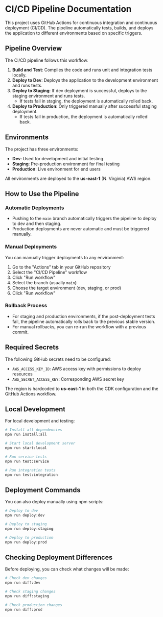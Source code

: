 # CI/CD Pipeline Documentation

This project uses GitHub Actions for continuous integration and continuous deployment (CI/CD). The pipeline automatically tests, builds, and deploys the application to different environments based on specific triggers.

## Pipeline Overview

The CI/CD pipeline follows this workflow:

1. **Build and Test**: Compiles the code and runs unit and integration tests locally.
2. **Deploy to Dev**: Deploys the application to the development environment and runs tests.
3. **Deploy to Staging**: If dev deployment is successful, deploys to the staging environment and runs tests.
   - If tests fail in staging, the deployment is automatically rolled back.
4. **Deploy to Production**: Only triggered manually after successful staging deployment.
   - If tests fail in production, the deployment is automatically rolled back.

## Environments

The project has three environments:

- **Dev**: Used for development and initial testing
- **Staging**: Pre-production environment for final testing
- **Production**: Live environment for end users

All environments are deployed to the **us-east-1** (N. Virginia) AWS region.

## How to Use the Pipeline

### Automatic Deployments

- Pushing to the `main` branch automatically triggers the pipeline to deploy to dev and then staging.
- Production deployments are never automatic and must be triggered manually.

### Manual Deployments

You can manually trigger deployments to any environment:

1. Go to the "Actions" tab in your GitHub repository
2. Select the "CI/CD Pipeline" workflow
3. Click "Run workflow"
4. Select the branch (usually `main`)
5. Choose the target environment (dev, staging, or prod)
6. Click "Run workflow"

### Rollback Process

- For staging and production environments, if the post-deployment tests fail, the pipeline automatically rolls back to the previous stable version.
- For manual rollbacks, you can re-run the workflow with a previous commit.

## Required Secrets

The following GitHub secrets need to be configured:

- `AWS_ACCESS_KEY_ID`: AWS access key with permissions to deploy resources
- `AWS_SECRET_ACCESS_KEY`: Corresponding AWS secret key

The region is hardcoded to **us-east-1** in both the CDK configuration and the GitHub Actions workflow.

## Local Development

For local development and testing:

```bash
# Install all dependencies
npm run install:all

# Start local development server
npm run start:local

# Run service tests
npm run test:service

# Run integration tests
npm run test:integration
```

## Deployment Commands

You can also deploy manually using npm scripts:

```bash
# Deploy to dev
npm run deploy:dev

# Deploy to staging
npm run deploy:staging

# Deploy to production
npm run deploy:prod
```

## Checking Deployment Differences

Before deploying, you can check what changes will be made:

```bash
# Check dev changes
npm run diff:dev

# Check staging changes
npm run diff:staging

# Check production changes
npm run diff:prod
```

